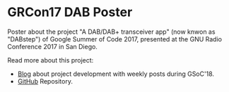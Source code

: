 # GRCon17 DAB Poster
Poster about the project "A DAB/DAB+ transceiver app" (now knwon as "DABstep") of Google Summer of Code 2017, presented at the GNU Radio Conference 2017 in San Diego.

Read more about this project:
* [Blog](https://dabtransceiver.wordpress.com/) about project development with weekly posts during GSoC'18.
* [GitHub](https://github.com/kit-cel/gr-dab) Repository.

